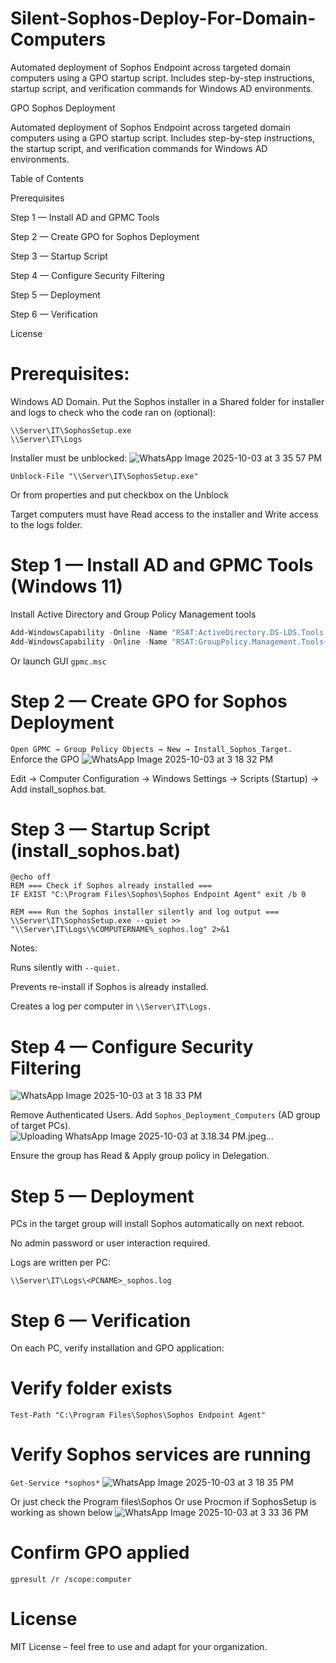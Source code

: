 # Silent-Sophos-Deploy-For-Domain-Computers
Automated deployment of Sophos Endpoint across targeted domain computers using a GPO startup script. Includes step-by-step instructions, startup script, and verification commands for Windows AD environments.

GPO Sophos Deployment

Automated deployment of Sophos Endpoint across targeted domain computers using a GPO startup script. Includes step-by-step instructions, the startup script, and verification commands for Windows AD environments.

Table of Contents

Prerequisites

Step 1 — Install AD and GPMC Tools

Step 2 — Create GPO for Sophos Deployment

Step 3 — Startup Script

Step 4 — Configure Security Filtering

Step 5 — Deployment

Step 6 — Verification

License


# Prerequisites:
Windows AD Domain.
Put the Sophos installer in a Shared folder for installer and logs to check who the code ran on (optional):
```
\\Server\IT\SophosSetup.exe 
\\Server\IT\Logs
```

Installer must be unblocked:
![WhatsApp Image 2025-10-03 at 3 35 57 PM](https://github.com/user-attachments/assets/51eed5ff-01b3-44d0-89a8-8c606476f9b7)

```
Unblock-File "\\Server\IT\SophosSetup.exe"
```
Or from properties and put checkbox on the Unblock

Target computers must have Read access to the installer and Write access to the logs folder.

# Step 1 — Install AD and GPMC Tools (Windows 11)
 Install Active Directory and Group Policy Management tools
```powershell
Add-WindowsCapability -Online -Name "RSAT:ActiveDirectory.DS-LDS.Tools ~~~0.0.1.0"
Add-WindowsCapability -Online -Name "RSAT:GroupPolicy.Management.Tools~~~~0.0.1.0"
```
 Or launch GUI
``gpmc.msc``

# Step 2 — Create GPO for Sophos Deployment
``
Open GPMC → Group Policy Objects → New → Install_Sophos_Target.
``
Enforce the GPO
![WhatsApp Image 2025-10-03 at 3 18 32 PM](https://github.com/user-attachments/assets/ee29ca21-ba51-4436-8dad-2710139b5009)

Edit → Computer Configuration → Windows Settings → Scripts (Startup) → Add install_sophos.bat.

# Step 3 — Startup Script (install_sophos.bat)
```
@echo off
REM === Check if Sophos already installed ===
IF EXIST "C:\Program Files\Sophos\Sophos Endpoint Agent" exit /b 0

REM === Run the Sophos installer silently and log output ===
\\Server\IT\SophosSetup.exe --quiet >> "\\Server\IT\Logs\%COMPUTERNAME%_sophos.log" 2>&1
```

Notes:

Runs silently with ``--quiet.``

Prevents re-install if Sophos is already installed.

Creates a log per computer in ``\\Server\IT\Logs.``

# Step 4 — Configure Security Filtering
![WhatsApp Image 2025-10-03 at 3 18 33 PM](https://github.com/user-attachments/assets/cf196fd9-966d-4dee-9ec6-c53473a269ba)

Remove Authenticated Users.
Add ``Sophos_Deployment_Computers`` (AD group of target PCs).
![Uploading WhatsApp Image 2025-10-03 at 3.18.34 PM.jpeg…]()


Ensure the group has Read & Apply group policy in Delegation.

# Step 5 — Deployment

PCs in the target group will install Sophos automatically on next reboot.

No admin password or user interaction required.

Logs are written per PC:

``\\Server\IT\Logs\<PCNAME>_sophos.log``

# Step 6 — Verification

On each PC, verify installation and GPO application:

# Verify folder exists
``Test-Path "C:\Program Files\Sophos\Sophos Endpoint Agent"``

# Verify Sophos services are running
``Get-Service *sophos*``
![WhatsApp Image 2025-10-03 at 3 18 35 PM](https://github.com/user-attachments/assets/0c75ed3c-0aaf-47ef-ac5e-1a43bb3102fc)

Or just check the Program files\Sophos
Or use Procmon if SophosSetup is working as shown below
![WhatsApp Image 2025-10-03 at 3 33 36 PM](https://github.com/user-attachments/assets/81ba6d01-ab4e-4349-8d02-df393a2a93bd)

# Confirm GPO applied
``gpresult /r /scope:computer``

# License
MIT License – feel free to use and adapt for your organization.
